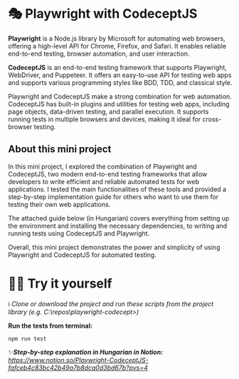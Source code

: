 # :performing_arts: Playwright with CodeceptJS

**Playwright** is a Node.js library by Microsoft for automating web browsers, offering a high-level API for Chrome, Firefox, and Safari. It enables reliable end-to-end testing, browser automation, and user interaction.

**CodeceptJS** is an end-to-end testing framework that supports Playwright, WebDriver, and Puppeteer. It offers an easy-to-use API for testing web apps and supports various programming styles like BDD, TDD, and classical style.

Playwright and CodeceptJS make a strong combination for web automation. CodeceptJS has built-in plugins and utilities for testing web apps, including page objects, data-driven testing, and parallel execution. It supports running tests in multiple browsers and devices, making it ideal for cross-browser testing.

## About this mini project
In this mini project, I explored the combination of Playwright and CodeceptJS, two modern end-to-end testing frameworks that allow developers to write efficient and reliable automated tests for web applications. I tested the main functionalities of these tools and provided a step-by-step implementation guide for others who want to use them for testing their own web applications. 

The attached guide below (in Hungarian) covers everything from setting up the environment and installing the necessary dependencies, to writing and running tests using CodeceptJS and Playwright. 

Overall, this mini project demonstrates the power and simplicity of using Playwright and CodeceptJS for automated testing.

# 👨‍🔧 Try it yourself

ℹ️ _Clone or download the project and run these scripts from the project library (e.g. C:\repos\playwright-codecept>)_

**Run the tests from terminal:** 
```shell
npm run test
```

✨***Step-by-step explanation in Hungarian in Notion:** https://www.notion.so/Playwright-CodeceptJS-fafceb4c83bc42b49a7b8dca0d3bd67b?pvs=4*
